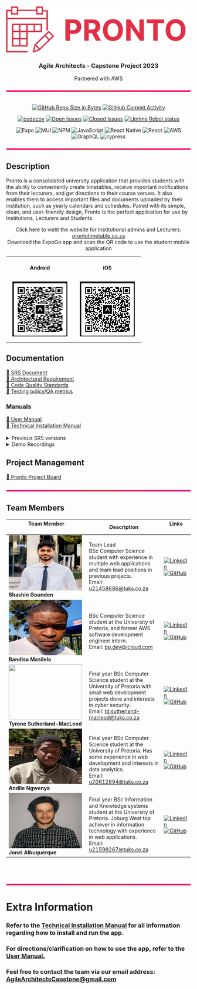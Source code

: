 <p align = "center">
<img src="Documentation/ReadME Resources/Images/ProntoLogo.svg" alt="Alt text" title="Logo">
</p>

<h3 align ='center'> Agile Architects - Capstone Project 2023 </h3>
<p align = 'center'>Partnered with AWS</p>

<img src="Documentation/ReadME Resources/Images/bar.png" alt="Alt text" title="bar">

<div align = "center">
<br>

[![GitHub Repo Size in Bytes](https://img.shields.io/github/languages/code-size/COS301-SE-2023/Pronto)](https://github.com/COS301-SE-2023/Pronto)
[![GitHub Commit Activity](https://img.shields.io/github/commit-activity/w/COS301-SE-2023/Pronto)](https://github.com/COS301-SE-2023/Pronto)

[![codecov](https://codecov.io/github/COS301-SE-2023/Pronto/graph/badge.svg?token=E5XAZ3LOGP)](https://codecov.io/github/COS301-SE-2023/Pronto)
[![Open Issues](https://img.shields.io/github/issues/COS301-SE-2023/Pronto.svg?style=flat-square)](https://github.com/COS301-SE-2023/Pronto/issues)
[![Closed Issues](https://img.shields.io/github/issues-closed/COS301-SE-2023/Pronto.svg?style=flat-square)](https://github.com/COS301-SE-2023/Pronto/issues?q=is%3Aissue+is%3Aclosed)
[![Uptime Robot status](https://img.shields.io/uptimerobot/ratio/7/m794371847-738190ed660788defde4f595?style=flat-square)](https://img.shields.io/uptimerobot/ratio/7/m794371847-738190ed660788defde4f595)

![Expo](https://img.shields.io/badge/expo-1C1E24?style=for-the-badge&logo=expo&logoColor=#D04A37)
![MUI](https://img.shields.io/badge/MUI-%230081CB.svg?style=for-the-badge&logo=mui&logoColor=white)
![NPM](https://img.shields.io/badge/NPM-%23CB3837.svg?style=for-the-badge&logo=npm&logoColor=white)
![JavaScript](https://img.shields.io/badge/javascript-%23323330.svg?style=for-the-badge&logo=javascript&logoColor=%23F7DF1E)
![React Native](https://img.shields.io/badge/react_native-%2320232a.svg?style=for-the-badge&logo=react&logoColor=%2361DAFB)
![React](https://img.shields.io/badge/react-%2320232a.svg?style=for-the-badge&logo=react&logoColor=%2361DAFB)
![AWS](https://img.shields.io/badge/AWS-%23FF9900.svg?style=for-the-badge&logo=amazon-aws&logoColor=white)
![GraphQL](https://img.shields.io/badge/-GraphQL-E10098?style=for-the-badge&logo=graphql&logoColor=white)
![cypress](https://img.shields.io/badge/-cypress-%23E5E5E5?style=for-the-badge&logo=cypress&logoColor=058a5e)
</div>
<img src="Documentation/ReadME Resources/Images/bar.png" alt="Alt text" title="bar">

## Description

Pronto is a consolidated university application that provides students with the ability to conveniently create timetables, receive important notifications from their lecturers, and get directions to their course venues. It also enables them to access important files and documents uploaded by their institution, such as yearly calendars and schedules. Paired with its simple, clean, and user-friendly design, Pronto is the perfect application for use by Institutions, Lecturers and Students.<br>

<p align = "center">Click here to vistit the website for Institutional admins and Lecturers: <a href="prontotimetable.co.za"> prontotimetable.co.za </a><br> 
Download the ExpoGo app and scan the QR code to use the student mobile application </p>

  <table align="center">
  <tr>
    <td style="text-align: center;">
      <h4>Android</h4>
      <img src="Documentation/ReadME Resources/Images/AndroidQR.png" alt="QR code 1" title="QR 1" style="max-width: 150px; margin: 10px;">
    </td>
    <td style="text-align: center;">
      <h4>iOS</h4>
      <img src="Documentation/ReadME Resources/Images/AndroidQR.png" alt="QR code 2" title="QR 2" style="max-width: 150px; margin: 10px;">
    </td>
  </tr>
</table>


## Documentation
<div><a href="https://github.com/COS301-SE-2023/Pronto/blob/main/Documentation/Demo%204%20documents/Demo4%20SRS.pdf">🧾 SRS Document</a></div>
<div><a href="https://github.com/COS301-SE-2023/Pronto/blob/main/Documentation/Demo%204%20documents/Architectural%20Requirements.pdf">🧾 Architectural Requirement</a></div>
<div><a href="https://github.com/COS301-SE-2023/Pronto/blob/main/Documentation/Demo%204%20documents/Code%20Quality%20Standards.pdf">🧾 Code Quality Standards</a></div>
<div><a href="https://github.com/COS301-SE-2023/Pronto/blob/main/Documentation/Demo%204%20documents/Testing%20Policy.pdf">🧾 Testing policy/QA metrics</a></div>

### Manuals
<div><a href="https://github.com/COS301-SE-2023/Pronto/blob/main/Documentation/Demo%204%20documents/User%20Manual.pdf">🧾 User Manual</a></div>
<div><a href="https://github.com/COS301-SE-2023/Pronto/blob/main/Documentation/Demo%204%20documents/Technical%20Installation.pdf">🧾 Technical Installation Manual</a></div>

<br>

<details>
  <summary>Previous SRS versions</summary>
  <ol style="list-style: none">
    <li><a href="https://github.com/COS301-SE-2023/Pronto/blob/main/Documentation/Demo%201%20documents/Demo%201%20SRS.pdf">🧾 Demo 1: SRS Document</a></li>
    <li><a href="https://github.com/COS301-SE-2023/Pronto/blob/main/Documentation/Demo%202%20documents/Demo2%20SRS.pdf">🧾 Demo 2: SRS Document</a></li>
  </ol>
</details>

<details>
  <summary>Demo Recordings</summary>
  <ol style="list-style: none">
    <li><a href="https://drive.google.com/file/d/1HWyxFvWtt6HvSSNpiXuQ2BRM43qTEhgU/view?usp=share_link">📽️ Demo 1</a></li>
    <li><a href="https://drive.google.com/file/d/1iLCdIK4_AjSgFtfEThRByqWEbvSH73xt/view?usp=drive_link">📽️ Demo 2</a></li>
    <li><a href="https://drive.google.com/file/d/1ImiTyPSyAo8VTLaCVQV2lIR6TQg5sghs/view?usp=sharing">📽️ Demo 3</a></li>
  </ol>
</details>


## Project Management

<div><a href="https://github.com/orgs/COS301-SE-2023/projects/24">📅 Pronto Project Board </a></div>
<br>

<img src="Documentation/ReadME Resources/Images/bar.png" alt="Alt text" title="bar">

## Team Members

| **Team Member** <br><img width=375/>                                                                                     | **Description**                                                                                                                                                                                                 | **Links** <img width=400/>                                                                                                                                                                                                                                                                                               |
| ------------------------------------------------------------------------------------------------------------------------ | --------------------------------------------------------------------------------------------------------------------------------------------------------------------------------------------------------------- | ------------------------------------------------------------------------------------------------------------------------------------------------------------------------------------------------------------------------------------------------------------------------------------------------------------------------ |
| <img src="Documentation/ReadME Resources/Images/shashin.jpg" width=200px height=150px> <br/> **Shashin Gounden**          | Team Lead <br> BSc Computer Science student with experience in multiple web applications and team lead positions in previous projects. <br> Email: u21458686@tuks.co.za                                         | [![LinkedIn](https://img.shields.io/badge/LinkedIn-0077B5?style=for-the-badge&logo=linkedin&logoColor=white)](https://www.linkedin.com/in/shashin-gounden-497725266/) <br> [![GitHub](https://img.shields.io/badge/GitHub-100000?style=for-the-badge&logo=github&logoColor=white)](https://github.com/ShashinGounden)    |
| <img src="Documentation/ReadME Resources/Images/bandisa.jpg" width=200px height=150px> <br/> **Bandisa Masilela**         | BSc Computer Science student at the University of Pretoria, and former AWS software development engineer intern. <br> Email: bp.dev@icloud.com                                                                  | [![LinkedIn](https://img.shields.io/badge/LinkedIn-0077B5?style=for-the-badge&logo=linkedin&logoColor=white)](https://linkedin.com/in/Bandisa) <br> [![GitHub](https://img.shields.io/badge/GitHub-100000?style=for-the-badge&logo=github&logoColor=white)](https://github.com/Bandisa)                                  |
| <img src="Documentation/ReadME Resources/Images/tyrone.jpg" width=200px height=150px> <br/> **Tyrone Sutherland-MacLeod** | Final year BSc Computer Science student at the University of Pretoria with small web development projects done and interests in cyber security. <br> Email: td.sutherland-macleod@tuks.co.za                    | [![LinkedIn](https://img.shields.io/badge/LinkedIn-0077B5?style=for-the-badge&logo=linkedin&logoColor=white)](https://www.linkedin.com/in/tyrone-sutherland-macleod-6a3492253/) <br> [![GitHub](https://img.shields.io/badge/GitHub-100000?style=for-the-badge&logo=github&logoColor=white)](https://github.com/Tymac15) |
| <img src="Documentation/ReadME Resources/Images/andile.jpg" width=200px height=150px> <br/> **Andile Ngwenya**            | Final year BSc Computer Science student at the University of Pretoria. Has some experience in web development and interests in data analytics.<br> Email: u20612894@tuks.co.za                                  | [![LinkedIn](https://img.shields.io/badge/LinkedIn-0077B5?style=for-the-badge&logo=linkedin&logoColor=white)](www.linkedin.com/in/andile-ngwenya-840686267) <br> [![GitHub](https://img.shields.io/badge/GitHub-100000?style=for-the-badge&logo=github&logoColor=white)](https://github.com/u20612894)                   |
| <img src="Documentation/ReadME Resources/Images/jonel.jpg" width=200px height=150px> <br/> **Jonel Albuquerque**          | Final year BSc Information and Knowledge systems student at the University of Pretoria. Joburg West top achiever in information technology with experience in web applications.<br> Email: u21598267@tuks.co.za | [![LinkedIn](https://img.shields.io/badge/LinkedIn-0077B5?style=for-the-badge&logo=linkedin&logoColor=white)](https://www.linkedin.com/in/jonel-albuquerque-5b82b723a) <br> [![GitHub](https://img.shields.io/badge/GitHub-100000?style=for-the-badge&logo=github&logoColor=white)](https://github.com/u21598267)        |

<br><br>

<img src="Documentation/ReadME Resources/Images/bar.png" alt="Alt text" title="bar">

# Extra Information

<h3> Refer to the <a href ="https://github.com/COS301-SE-2023/Pronto/blob/main/Documentation/Demo%204%20documents/Technical%20Installation.pdf">Technical Installation Manual</a> for all information regarding how to install and run the app. </h3>

### For directions/clarification on how to use the app, refer to the <a href="https://github.com/COS301-SE-2023/Pronto/blob/main/Documentation/Demo%204%20documents/User%20Manual.pdf"> User Manual.</a>

### Feel free to contact the team via our email address: AgileArchitectsCapstone@gmail.com
